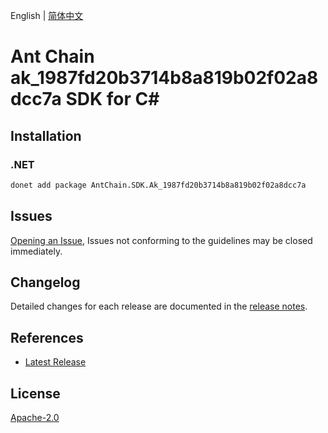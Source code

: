 English | [简体中文](README-CN.md)

# Ant Chain ak_1987fd20b3714b8a819b02f02a8dcc7a SDK for C#

## Installation

### .NET

```bash
donet add package AntChain.SDK.Ak_1987fd20b3714b8a819b02f02a8dcc7a
```

## Issues

[Opening an Issue](https://github.com/alipay/antchain-openapi-prod-sdk/issues/new), Issues not conforming to the guidelines may be closed immediately.

## Changelog

Detailed changes for each release are documented in the [release notes](./ChangeLog.md).

## References

* [Latest Release](https://github.com/alipay/antchain-openapi-prod-sdk/)

## License

[Apache-2.0](http://www.apache.org/licenses/LICENSE-2.0)
